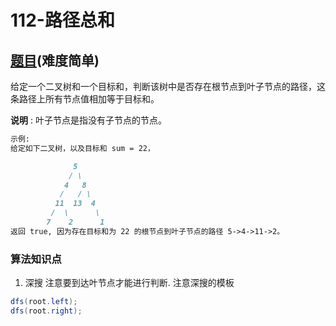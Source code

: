 # 112-路径总和

## [题目](https://leetcode-cn.com/problems/path-sum/)(难度简单)

给定一个二叉树和一个目标和，判断该树中是否存在根节点到叶子节点的路径，这条路径上所有节点值相加等于目标和。

**说明** : 叶子节点是指没有子节点的节点。

~~~markdown
示例: 
给定如下二叉树，以及目标和 sum = 22，

              5
             / \
            4   8
           /   / \
          11  13  4
         /  \      \
        7    2      1
返回 true, 因为存在目标和为 22 的根节点到叶子节点的路径 5->4->11->2。
~~~

### 算法知识点
1. 深搜
注意要到达叶节点才能进行判断.
注意深搜的模板
~~~Java
dfs(root.left);
dfs(root.right);
~~~

